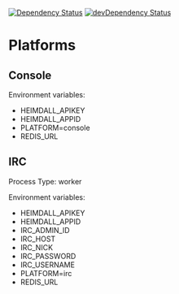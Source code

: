 [![Dependency Status](https://david-dm.org/dragonprojects/maxdome-chatbot.svg)](https://david-dm.org/dragonprojects/maxdome-chatbot)
[![devDependency Status](https://david-dm.org/dragonprojects/maxdome-chatbot/dev-status.svg)](https://david-dm.org/dragonprojects/maxdome-chatbot?type=dev)

# Platforms

## Console

Environment variables:

* HEIMDALL_APIKEY
* HEIMDALL_APPID
* PLATFORM=console
* REDIS_URL

## IRC

Process Type: worker

Environment variables:

* HEIMDALL_APIKEY
* HEIMDALL_APPID
* IRC_ADMIN_ID
* IRC_HOST
* IRC_NICK
* IRC_PASSWORD
* IRC_USERNAME
* PLATFORM=irc
* REDIS_URL
